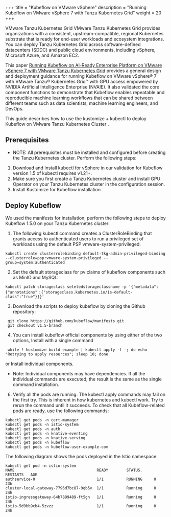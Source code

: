 +++
title = "Kubeflow on VMware vSphere"
description = "Running Kubeflow on VMware vSphere 7 with Tanzu Kubernetes Grid"
weight = 20
+++

VMware Tanzu Kubernetes Grid
VMware Tanzu Kubernetes Grid provides organizations with a consistent, upstream-compatible, regional Kubernetes substrate that is ready for end-user workloads and ecosystem integrations. You can deploy Tanzu Kubernetes Grid across software-defined datacenters (SDDC) and public cloud environments, including vSphere, Microsoft Azure, and Amazon EC2.

This paper [Running Kubeflow on AI-Ready Enterprise Platform on VMware vSphere 7 with VMware Tanzu Kubernetes Grid](https://core.vmware.com/aiml-solutions) provides a general design and deployment guidance for running Kubeflow on VMware vSphere® 7 with VMware Tanzu® Kubernetes Grid™ with GPU access empowered by NVIDIA Artificial Intelligence Enterprise (NVAIE). It also validated the core component functions to demonstrate that Kubeflow enables repeatable and reproducible machine learning workflows that can be shared between different teams such as data scientists, machine learning engineers, and DevOps. 

This guide describes how to use the kustomize + kubectl to deploy Kubeflow on VMware Tanzu Kubernetes Cluster .

## Prerequisites

* NOTE: All prerequisites must be installed and configured before creating the Tanzu Kubernetes cluster.
Perform the following steps:
1.	Download and Install kubectl for vSphere in our validation for Kubeflow version 1.5 of kubectl requires v1.21+.
2.	Make sure you first create a Tanzu Kubernetes cluster and install GPU Operator on your Tanzu Kubernetes cluster in the configuration session.
3.	Install Kustomize for Kubeflow installation
## Deploy Kubeflow
We used the manifests for installation, perform the following steps to deploy Kubeflow 1.5.0 on your Tanzu Kubernetes cluster:
1.	The following kubectl command creates a ClusterRoleBinding that grants access to authenticated users to run a privileged set of workloads using the default PSP vmware-system-privileged.
```
kubectl create clusterrolebinding default-tkg-admin-privileged-binding --clusterrole=psp:vmware-system-privileged --group=system:authenticated 
```
2.	Set the default storageclass for pv claims of kubeflow components such as MinIO and MySQL:
```
kubectl patch storageclass seletedstorageclassname -p '{"metadata": {"annotations"：{"storageclass.kubernetes.io/is-default-class":"true"}}}'
```

3.	Download the scripts to deploy kubeflow by cloning the Github repository:
```
 git clone https://github.com/kubeflow/manifests.git
 git checkout v1.5-branch  
 ```
4.	You can install kubeflow official components by using either of the two options, Install with a single command
```
 while ! kustomize build example | kubectl apply -f -; do echo "Retrying to apply resources"; sleep 10; done
 ```
 or Install individual components. 
* Note: Individual components may have dependencies. If all the individual commands are executed, the result is the same as the single command installation.
6.	Verify all the pods are running. The kubectl apply commands may fail on the first try. This is inherent in how kubernetes and kubectl work. Try to rerun the command until it succeeds.
To check that all Kubeflow-related pods are ready, use the following commands:
```
kubectl get pods -n cert-manager
kubectl get pods -n istio-system
kubectl get pods -n auth
kubectl get pods -n knative-eventing
kubectl get pods -n knative-serving
kubectl get pods -n kubeflow
kubectl get pods -n kubeflow-user-example-com
```
The following diagram shows the pods deployed in the Istio namespace:
```
kubectl get pod -n istio-system
NAME                                    READY        STATUS.    RESTARTS   AGE
authservice-0                           1/1          RUNNING     0         23h
cluster-local-gateway-7796d7bc87-9qb5v  1/1          Running     0         24h
istio-ingressgateway-64b7899489-ft5gn   1/1          Running     0         24h
istio-5d9bb9cb4-5zvzz                   1/1          Running     0         24h
```  

